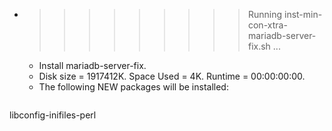 * >>>>>>>>> Running inst-min-con-xtra-mariadb-server-fix.sh ...
  * Install mariadb-server-fix.
  * Disk size = 1917412K. Space Used = 4K. Runtime = 00:00:00:00.
  * The following NEW packages will be installed:
  ```bash
libconfig-inifiles-perl
  ```
